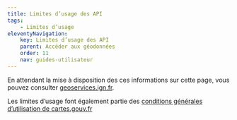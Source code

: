 ```yaml
---
title: Limites d’usage des API
tags:
    - Limites d’usage
eleventyNavigation:
    key: Limites d’usage des API
    parent: Accéder aux géodonnées
    order: 11
    nav: guides-utilisateur
---
```


En attendant la mise à disposition des ces informations sur cette page, vous pouvez consulter [geoservices.ign.fr](https://geoservices.ign.fr/documentation/services/limite-d-usage).

Les limites d’usage font également partie des [conditions générales d’utilisation de cartes.gouv.fr](https://cartes.gouv.fr/cgu)

